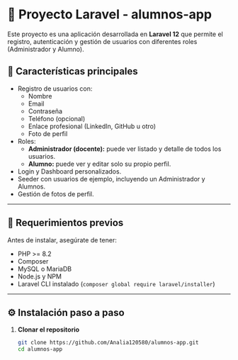 # 📌 Proyecto Laravel - alumnos-app  

Este proyecto es una aplicación desarrollada en **Laravel 12** que permite el registro, autenticación y gestión de usuarios con diferentes roles (Administrador y Alumno).  

## 🚀 Características principales
- Registro de usuarios con:
  - Nombre
  - Email
  - Contraseña
  - Teléfono (opcional)
  - Enlace profesional (LinkedIn, GitHub u otro)
  - Foto de perfil
- Roles:
  - **Administrador (docente):** puede ver listado y detalle de todos los usuarios.
  - **Alumno:** puede ver y editar solo su propio perfil.
- Login y Dashboard personalizados.
- Seeder con usuarios de ejemplo, incluyendo un Administrador y Alumnos.
- Gestión de fotos de perfil.

---

## 📂 Requerimientos previos

Antes de instalar, asegúrate de tener:
- PHP >= 8.2
- Composer
- MySQL o MariaDB
- Node.js y NPM
- Laravel CLI instalado (`composer global require laravel/installer`)

---

## ⚙️ Instalación paso a paso

1. **Clonar el repositorio**
   ```bash
   git clone https://github.com/Analia120580/alumnos-app.git
   cd alumnos-app

